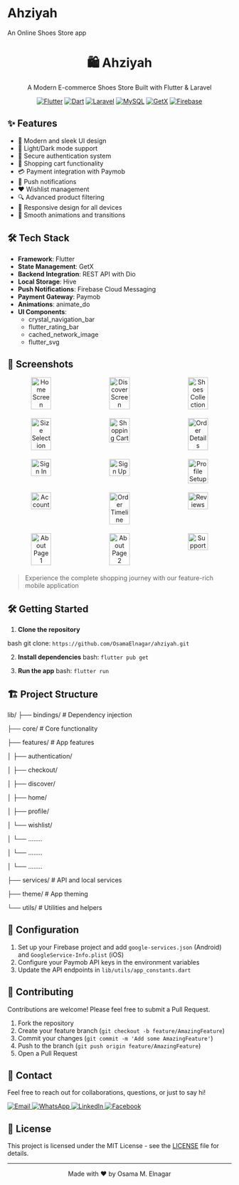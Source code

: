 # Ahziyah

An Online Shoes Store app

<div align="center">
  <h1>🛍️ Ahziyah</h1>
  <p>A Modern E-commerce Shoes Store Built with Flutter & Laravel</p>
  
  [![Flutter](https://img.shields.io/badge/Flutter-3.6+-02569B?style=for-the-badge&logo=flutter&logoColor=white)](https://flutter.dev/)
  [![Dart](https://img.shields.io/badge/Dart-3.6+-0175C2?style=for-the-badge&logo=dart&logoColor=white)](https://dart.dev/)
  [![Laravel](https://img.shields.io/badge/Laravel-11.0+-FF2D20?style=for-the-badge&logo=laravel&logoColor=white)](https://laravel.com/)
  [![MySQL](https://img.shields.io/badge/MySQL-4479A1?style=for-the-badge&logo=mysql&logoColor=white)](https://www.mysql.com/)
  [![GetX](https://img.shields.io/badge/GetX-State_Management-purple?style=for-the-badge)](https://pub.dev/packages/get)
  [![Firebase](https://img.shields.io/badge/Firebase-FFCA28?style=for-the-badge&logo=firebase&logoColor=black)](https://firebase.google.com/)
</div>

## ✨ Features

- 🎨 Modern and sleek UI design
- 🌙 Light/Dark mode support
- 🔐 Secure authentication system
- 🛒 Shopping cart functionality
- 💳 Payment integration with Paymob
- 🔔 Push notifications
- ❤️ Wishlist management
- 🔍 Advanced product filtering
- 📱 Responsive design for all devices
- 🚀 Smooth animations and transitions

## 🛠️ Tech Stack

- **Framework**: Flutter
- **State Management**: GetX
- **Backend Integration**: REST API with Dio
- **Local Storage**: Hive
- **Push Notifications**: Firebase Cloud Messaging
- **Payment Gateway**: Paymob
- **Animations**: animate_do
- **UI Components**:
  - crystal_navigation_bar
  - flutter_rating_bar
  - cached_network_image
  - flutter_svg

## 📱 Screenshots

<div align="center">
  <div style="display: flex; justify-content: space-between; margin-bottom: 20px;">
    <img src="preview/home.png" alt="Home Screen" width="30%" />
    <img src="preview/dicover.png" alt="Discover Screen" width="30%" />
    <img src="preview/shoes1.png" alt="Shoes Collection" width="30%" />
  </div>

  <div style="display: flex; justify-content: space-between; margin-bottom: 20px;">
    <img src="preview/select_size.png" alt="Size Selection" width="30%" />
    <img src="preview/cart.png" alt="Shopping Cart" width="30%" />
    <img src="preview/order_details.png" alt="Order Details" width="30%" />
  </div>

  <div style="display: flex; justify-content: space-between; margin-bottom: 20px;">
    <img src="preview/sign_in.png" alt="Sign In" width="30%" />
    <img src="preview/signup.png" alt="Sign Up" width="30%" />
    <img src="preview/setup_profile.png" alt="Profile Setup" width="30%" />
  </div>

  <div style="display: flex; justify-content: space-between; margin-bottom: 20px;">
    <img src="preview/account.png" alt="Account" width="30%" />
    <img src="preview/order_timeline.png" alt="Order Timeline" width="30%" />
    <img src="preview/reviews_sheet.png" alt="Reviews" width="30%" />
  </div>

  <div style="display: flex; justify-content: space-between; margin-bottom: 20px;">
    <img src="preview/about1.png" alt="About Page 1" width="30%" />
    <img src="preview/about2.png" alt="About Page 2" width="30%" />
    <img src="preview/support.png" alt="Support" width="30%" />
  </div>
</div>

> Experience the complete shopping journey with our feature-rich mobile application

## 🛠 Getting Started

1. **Clone the repository**

bash
git clone: `https://github.com/OsamaElnagar/ahziyah.git`

2. **Install dependencies**
   bash:
   `flutter pub get`

3. **Run the app**
   bash:
   `flutter run`

## 🏗️ Project Structure

lib/
├── bindings/ # Dependency injection

├── core/ # Core functionality

├── features/ # App features

│ ├── authentication/

│ ├── checkout/

│ ├── discover/

│ ├── home/

│ ├── profile/

│ └── wishlist/

│ └── ........

│ └── ........

│ └── ........

├── services/ # API and local services

├── theme/ # App theming

└── utils/ # Utilities and helpers

## 🔧 Configuration

1. Set up your Firebase project and add `google-services.json` (Android) and `GoogleService-Info.plist` (iOS)
2. Configure your Paymob API keys in the environment variables
3. Update the API endpoints in `lib/utils/app_constants.dart`

## 🤝 Contributing

Contributions are welcome! Please feel free to submit a Pull Request.

1. Fork the repository
2. Create your feature branch (`git checkout -b feature/AmazingFeature`)
3. Commit your changes (`git commit -m 'Add some AmazingFeature'`)
4. Push to the branch (`git push origin feature/AmazingFeature`)
5. Open a Pull Request

## 📧 Contact

Feel free to reach out for collaborations, questions, or just to say hi!

<div align="left">
  <a href="mailto:osamaelngar98@gmail.com">
    <img src="https://img.shields.io/badge/Email-D14836?style=for-the-badge&logo=gmail&logoColor=white" alt="Email"/>
  </a>
  <a href="https://wa.me/+201094157080">
    <img src="https://img.shields.io/badge/WhatsApp-25D366?style=for-the-badge&logo=whatsapp&logoColor=white" alt="WhatsApp"/>
  </a>
  <a href="https://linkedin.com/in/osama-m-elnagar-69909018b">
    <img src="https://img.shields.io/badge/LinkedIn-0077B5?style=for-the-badge&logo=linkedin&logoColor=white" alt="LinkedIn"/>
  </a>
  <a href="https://m.facebook.com/100039248505708/">
    <img src="https://img.shields.io/badge/Facebook-1877F2?style=for-the-badge&logo=facebook&logoColor=white" alt="Facebook"/>
  </a>
</div>

## 📝 License

This project is licensed under the MIT License - see the [LICENSE](LICENSE) file for details.

---

<div align="center">
  Made with ❤️ by Osama M. Elnagar
</div>
